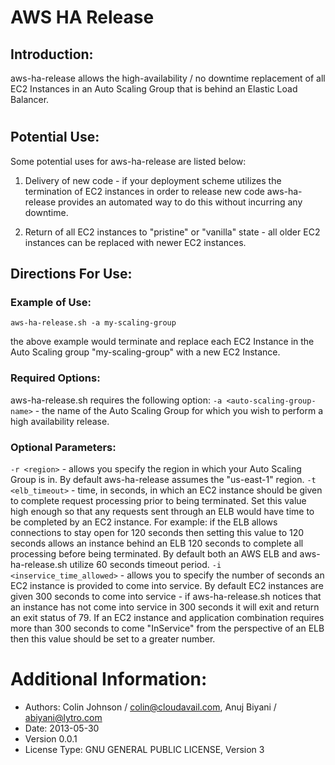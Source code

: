 # AWS HA Release

## Introduction:
aws-ha-release allows the high-availability / no downtime replacement of all EC2 Instances in an Auto Scaling Group that is behind an Elastic Load Balancer.
#
## Potential Use:
Some potential uses for aws-ha-release are listed below:

1. Delivery of new code - if your deployment scheme utilizes the termination of EC2 instances in order to release new code aws-ha-release provides an automated way to do this without incurring any downtime.

2. Return of all EC2 instances to "pristine" or "vanilla" state - all older EC2 instances can be replaced with newer EC2 instances.

## Directions For Use:
### Example of Use:
`aws-ha-release.sh -a my-scaling-group`

the above example would terminate and replace each EC2 Instance in the Auto Scaling group "my-scaling-group" with a new EC2 Instance.
### Required Options:
aws-ha-release.sh requires the following option:
`-a <auto-scaling-group-name>` - the name of the Auto Scaling Group for which you wish to perform a high availability release.
### Optional Parameters:
`-r <region>` - allows you specify the region in which your Auto Scaling Group is in. By default aws-ha-release assumes the "us-east-1" region.
`-t <elb_timeout>` - time, in seconds, in which an EC2 instance should be given to complete request processing prior to being terminated. Set this value high enough so that any requests sent through an ELB would have time to be completed by an EC2 instance. For example: if the ELB allows connections to stay open for 120 seconds then setting this value to 120 seconds allows an instance behind an ELB 120 seconds to complete all processing before being terminated. By default both an AWS ELB and aws-ha-release.sh utilize 60 seconds timeout period.
`-i <inservice_time_allowed>` - allows you to specify the number of seconds an EC2 instance is provided to come into service. By default EC2 instances are given 300 seconds to come into service - if aws-ha-release.sh notices that an instance has not come into service in 300 seconds it will exit and return an exit status of 79. If an EC2 instance and application combination requires more than 300 seconds to come "InService" from the perspective of an ELB then this value should be set to a greater number.

# Additional Information:
- Authors: Colin Johnson / colin@cloudavail.com, Anuj Biyani / abiyani@lytro.com
- Date: 2013-05-30
- Version 0.0.1
- License Type: GNU GENERAL PUBLIC LICENSE, Version 3
